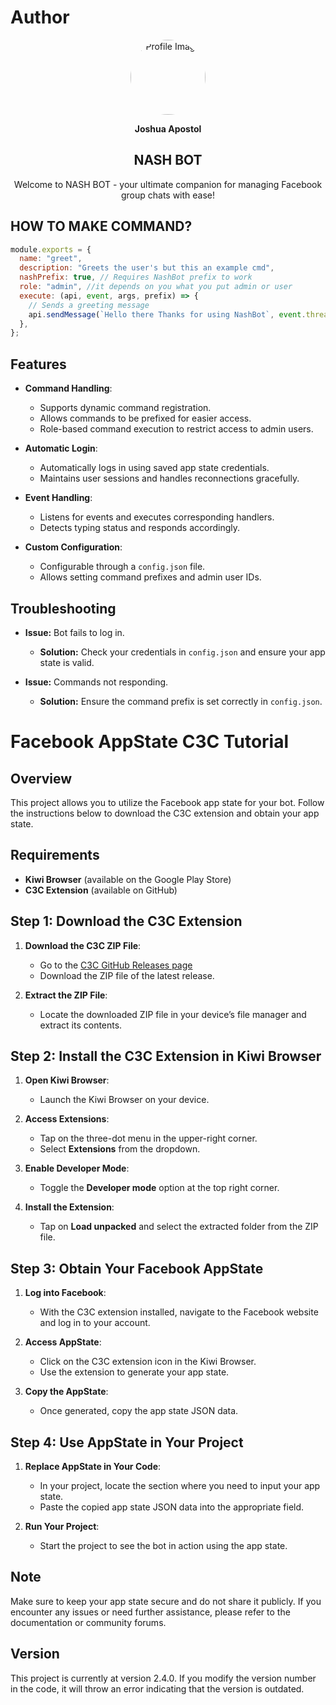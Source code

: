 # Author

<div align="center">
  <img src="https://i.imgur.com/2Co5ddF.jpeg" alt="Profile Image" width="120" height="120" style="border-radius: 50%;">
</div>
<div align="center">
  <p><strong>Joshua Apostol</strong></p>
</div>

<div align="center">
  <h2><strong>NASH BOT</strong></h2>
</div>

<div align="center">
  <p>Welcome to NASH BOT - your ultimate companion for managing Facebook group chats with ease!</p>
</div>

## HOW TO MAKE COMMAND?
```javascript
module.exports = {
  name: "greet",
  description: "Greets the user's but this an example cmd",
  nashPrefix: true, // Requires NashBot prefix to work
  role: "admin", //it depends on you what you put admin or user 
  execute: (api, event, args, prefix) => {
    // Sends a greeting message
    api.sendMessage(`Hello there Thanks for using NashBot`, event.threadID);
  },
};
```


## Features

- **Command Handling**: 
  - Supports dynamic command registration.
  - Allows commands to be prefixed for easier access.
  - Role-based command execution to restrict access to admin users.

- **Automatic Login**: 
  - Automatically logs in using saved app state credentials.
  - Maintains user sessions and handles reconnections gracefully.

- **Event Handling**: 
  - Listens for events and executes corresponding handlers.
  - Detects typing status and responds accordingly.

- **Custom Configuration**: 
  - Configurable through a `config.json` file.
  - Allows setting command prefixes and admin user IDs.

## Troubleshooting
- **Issue:** Bot fails to log in.
  - **Solution:** Check your credentials in `config.json` and ensure your app state is valid.
  
- **Issue:** Commands not responding.
  - **Solution:** Ensure the command prefix is set correctly in `config.json`.

# Facebook AppState C3C Tutorial 

## Overview
This project allows you to utilize the Facebook app state for your bot. Follow the instructions below to download the C3C extension and obtain your app state.

## Requirements
- **Kiwi Browser** (available on the Google Play Store)
- **C3C Extension** (available on GitHub)

## Step 1: Download the C3C Extension
1. **Download the C3C ZIP File**:
   - Go to the [C3C GitHub Releases page](https://github.com/c3cbot/c3c-ufc-utility/releases/tag/2.0.1)
   - Download the ZIP file of the latest release.

2. **Extract the ZIP File**:
   - Locate the downloaded ZIP file in your device’s file manager and extract its contents.

## Step 2: Install the C3C Extension in Kiwi Browser
1. **Open Kiwi Browser**:
   - Launch the Kiwi Browser on your device.

2. **Access Extensions**:
   - Tap on the three-dot menu in the upper-right corner.
   - Select **Extensions** from the dropdown.

3. **Enable Developer Mode**:
   - Toggle the **Developer mode** option at the top right corner.

4. **Install the Extension**:
   - Tap on **Load unpacked** and select the extracted folder from the ZIP file.

## Step 3: Obtain Your Facebook AppState
1. **Log into Facebook**:
   - With the C3C extension installed, navigate to the Facebook website and log in to your account.

2. **Access AppState**:
   - Click on the C3C extension icon in the Kiwi Browser.
   - Use the extension to generate your app state.

3. **Copy the AppState**:
   - Once generated, copy the app state JSON data.

## Step 4: Use AppState in Your Project
1. **Replace AppState in Your Code**:
   - In your project, locate the section where you need to input your app state.
   - Paste the copied app state JSON data into the appropriate field.

2. **Run Your Project**:
   - Start the project to see the bot in action using the app state.

## Note
Make sure to keep your app state secure and do not share it publicly. If you encounter any issues or need further assistance, please refer to the documentation or community forums.

## Version
This project is currently at version 2.4.0. If you modify the version number in the code, it will throw an error indicating that the version is outdated.
